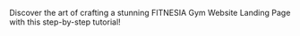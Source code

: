 Discover the art of crafting a stunning FITNESIA Gym Website Landing Page with this step-by-step tutorial!
